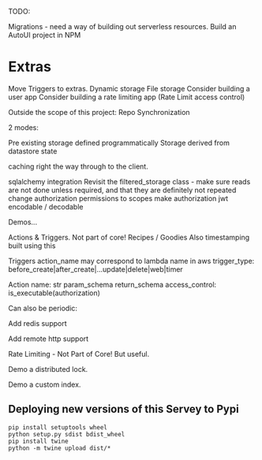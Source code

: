 
TODO:

Migrations - need a way of building out serverless resources.
Build an AutoUI project in NPM

Extras
======
Move Triggers to extras.
Dynamic storage
File storage
Consider building a user app
Consider building a rate limiting app (Rate Limit access control)



Outside the scope of this project: Repo Synchronization

2 modes:

Pre existing storage defined programmatically
Storage derived from datastore state

caching right the way through to the client.


sqlalchemy integration
Revisit the filtered_storage class - make sure reads are not done unless required, and that they are definitely not repeated
change authorization permissions to scopes
make authorization jwt encodable / decodable


Demos...

Actions & Triggers. Not part of core! Recipes / Goodies
Also timestamping built using this

Triggers
action_name may correspond to lambda name in aws
trigger_type: before_create|after_create|...update|delete|web|timer

Action
name: str
param_schema
return_schema
access_control: is_executable(authorization)

Can also be periodic:


Add redis support

Add remote http support


Rate Limiting - Not Part of Core! But useful.


Demo a distributed lock.


Demo a custom index.

## Deploying new versions of this Servey to Pypi

```
pip install setuptools wheel
python setup.py sdist bdist_wheel
pip install twine
python -m twine upload dist/*
```
